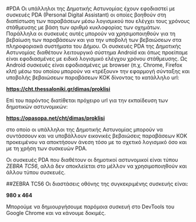 #PDA
Οι υπάλληλοι της Δημοτικής Αστυνομίας έχουν εφοδιαστεί με συσκευές PDA (Personal Digital Assistant) οι οποίες βοηθούν στη διαπίστωση των παραβάσεων μέσω λογισμικού που ελέγχει τους χρόνους στάθμευσης με βάση των αριθμό κυκλοφορίας των οχημάτων. Παράλληλα οι συσκευές αυτές μπορούν να χρησιμοποιηθούν για τη βεβαίωση των παραβάσεων και για την υποβολή των βεβαιώσεων στα πληροφοριακά συστήματα του Δήμου.
Οι συσκευές PDA της Δημοτικής Αστυνομίας διαθέτουν λειτουργικό σύστημα Android και όπως προείπαμε είναι εφοδιασμένες με ειδικό λογισμικό ελέγχου χρόνου στάθμευσης. Ως Android συσκευές είναι εφοδιασμένες με browser (π.χ. Chrome, Firefox κλπ) μέσω του οποίου μπορούν να «τρέξουν» την εφαρμογή σύνταξης και υποβολής βεβαιώσεων παραβάσεων ΚΟΚ δίνοντας το κατάλληλο url:

**https://cht.thessaloniki.gr/dimas/proklisi**

Επί του παρόντος διατίθεται πρόχειρο url για την εκπαίδευση των δημοτικών αστυνομικών:

**https://opasopa.net/cht/dimas/proklisi**

στο οποίο οι υπάλληλοι της Δημοτικής Αστυνομίας μπορούν να συντάσσουν και να υποβάλλουν εικονικές βεβαιώσεις παραβάσεων ΚΟΚ προκειμένου να αποκτήσουν άνεση τόσο με το σχετικό λογισμικό όσο και με τη χρήση των συσκευών PDA.

Οι συσκευές PDA που διαθέτουν οι δημοτικοί αστυνομικοί είναι τύπου _ZEBRA TC56_, αλλά δεν αποκλείεται στο μέλλον να χρησιμοποιηθούν και άλλου τύπου συσκευές.

##ZEBRA TC56
Οι διαστάσεις οθόνης της συγκεκριμένης συσκευής είναι:

**980 x 464**

Μπορούμε να δημιουργήσουμε παρόμοια συσκευή στο DevTools του Google Chrome και να κάνουμε δοκιμές.
